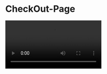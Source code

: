 # CheckOut-Page
![cart](https://user-images.githubusercontent.com/109351417/204639609-cd2d3061-db1a-440a-b9b7-fd5b6eeb062e.mp4)




